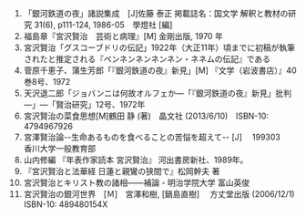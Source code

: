 1. 「銀河鉄道の夜」諸説集成　[J]佐藤 泰正 掲載誌名：国文学 解釈と教材の研究 31(6), p111-124, 1986-05　學燈社 [編]
2. 福島章『宮沢賢治　芸術と病理』[M] 金剛出版, 1970 年
3. 宮沢賢治「グスコーブドリの伝記」1922年（大正11年）頃までに初稿が執筆されたと推定される『ペンネンネンネンネン・ネネムの伝記』である
4. 菅原千恵子、蒲生芳郎「『銀河鉄道の夜』新見」[M] 『文学（岩波書店）』40巻8号、1972
5. 天沢退二郎「ジョバンニは何故オルフェか―「『銀河鉄道の夜』新見」批判―」―「賢治研究」12号、1972年
6. 宮沢賢治の菜食思想[M]鶴田 静 (著)　晶文社 (2013/6/10)　ISBN-10: 4794967926
7. 宮澤賢治論--生命あるものを食べることの苦悩を超えて-- [J]　 199303　 香川大学一般教育部 
8. 山内修編 『年表作家読本 宮沢賢治』 河出書房新社、1989年。 
9. 『宮沢賢治と法華経 日蓮と親鸞の狭間で』松岡幹夫 著
10. 宮沢賢治とキリスト教の諸相――補論 - 明治学院大学  富山英俊 
11. 宮沢賢治の銀河世界　[Ｍ]　宮澤和樹, [鍋島直樹] 　方丈堂出版 (2006/12/1)　ISBN-10: 489480154X